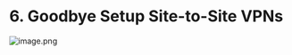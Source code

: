 # 6. Goodbye Setup Site-to-Site VPNs


![image.png](https://prod-files-secure.s3.us-west-2.amazonaws.com/d5da4832-3825-4b06-9f7d-86c687d890a2/43701e60-6c41-4c79-a14b-1a5fc04e3208/image.png?X-Amz-Algorithm=AWS4-HMAC-SHA256&X-Amz-Content-Sha256=UNSIGNED-PAYLOAD&X-Amz-Credential=AKIAT73L2G45HZZMZUHI%2F20240903%2Fus-west-2%2Fs3%2Faws4_request&X-Amz-Date=20240903T091838Z&X-Amz-Expires=3600&X-Amz-Signature=fb6a0831758387cbec7162e500461800d1729eae1b3587cc70a968b3ecd7eb64&X-Amz-SignedHeaders=host&x-id=GetObject)

